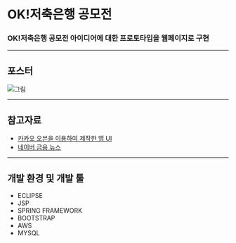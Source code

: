 # OK!저축은행 공모전
### OK!저축은행 공모전 아이디어에 대한 프로토타입을 웹페이지로 구현
---
 ## 포스터
![그림](http://thumb.mt.co.kr/06/2018/01/2018010313375096545_1.jpg)

---

## 참고자료
* [카카오 오븐을 이용하여 제작한 앱 UI](https://ovenapp.io/view/6gPK3P0EtbQ76SQzkD9Fx42P6OvmmiIf/)
* [네이버 금융 뉴스](http://news.naver.com/main/list.nhn?mode=LS2D&mid=shm&sid1=101&sid2=259)
---
## 개발 환경 및 개발 툴
* ECLIPSE
* JSP
* SPRING FRAMEWORK
* BOOTSTRAP
* AWS
* MYSQL
